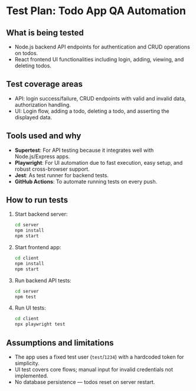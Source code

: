 # Test Plan: Todo App QA Automation

## What is being tested
- Node.js backend API endpoints for authentication and CRUD operations on todos.
- React frontend UI functionalities including login, adding, viewing, and deleting todos.

## Test coverage areas
- API: login success/failure, CRUD endpoints with valid and invalid data, authorization handling.
- UI: Login flow, adding a todo, deleting a todo, and asserting the displayed data.

## Tools used and why
- **Supertest**: For API testing because it integrates well with Node.js/Express apps.
- **Playwright**: For UI automation due to fast execution, easy setup, and robust cross-browser support.
- **Jest**: As test runner for backend tests.
- **GitHub Actions**: To automate running tests on every push.

## How to run tests
1. Start backend server:
   ```bash
   cd server
   npm install
   npm start
   ```
2. Start frontend app:
   ```bash
   cd client
   npm install
   npm start
   ```
3. Run backend API tests:
   ```bash
   cd server
   npm test
   ```
4. Run UI tests:
   ```bash
   cd client
   npx playwright test
   ```

## Assumptions and limitations
- The app uses a fixed test user (`test`/`1234`) with a hardcoded token for simplicity.
- UI test covers core flows; manual input for invalid credentials not implemented.
- No database persistence — todos reset on server restart.
